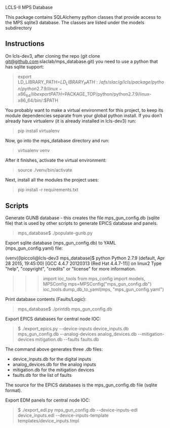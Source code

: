 LCLS-II MPS Database 

This package contains SQLAlchemy python classes that provide access to the
MPS sqlite3 database. The classes are listed under the models subdirectory

Instructions
------------

On lcls-dev3, after cloning the repo (git clone git@github.com:slaclab/mps_database.git)
you need to use a python that has sqlite support:

> export LD_LIBRARY_PATH=$LD_LIBRARY_PATH:/afs/slac/g/lcls/package/python/python2.7.9/linux-x86_64/lib
> export PATH=$PACKAGE_TOP/python/python2.7.9/linux-x86_64/bin/:$PATH

You probably want to make a virtual environment for this project, to keep its module
dependencies separate from your global python install.  If you don’t already have
virtualenv (it is already installed in lcls-dev3) run:
> pip install virtualenv

Now, go into the mps_database directory and run:
> virtualenv venv

After it finishes, activate the virtual environment:
> source ./venv/bin/activate

Next, install all the modules the project uses:
> pip install -r requirements.txt

Scripts
-------

Generate GUNB database - this creates the file mps_gun_config.db (sqlite file) that is used by other scripts to generate EPICS database and panels.

> mps_database$ ./populate-gunb.py

Export sqlite database (mps_gun_config.db) to YAML (mps_gun_config.yaml) file:

(venv)[lpiccoli@lcls-dev3 mps_database]$ python
Python 2.7.9 (default, Apr 28 2015, 19:45:00)
[GCC 4.4.7 20120313 (Red Hat 4.4.7-11)] on linux2
Type "help", "copyright", "credits" or "license" for more information.
>>> import ioc_tools
>>> from mps_config import models, MPSConfig
>>> mps=MPSConfig("mps_gun_config.db")
>>> ioc_tools.dump_db_to_yaml(mps, "mps_gun_config.yaml")

Print database contents (Faults/Logic):

> mps_database$ ./printdb mps_gun_config.db

Export EPICS databases for central node IOC:

> $ ./export_epics.py --device-inputs device_inputs.db mps_gun_config.db --analog-devices analog_devices.db --mitigation-devices mitigation.db --faults faults.db

The command above generates three .db files:
- device_inputs.db for the digital inputs
- analog_devices.db for the analog inputs
- mitigation.db for the mitigation devices
- faults.db for the list of faults

The source for the EPICS databases is the mps_gun_config.db file (sqlite format).

Export EDM panels for central node IOC:

> $ ./export_edl.py mps_gun_config.db --device-inputs-edl device_inputs.edl --device-inputs-template templates/device_inputs.tmpl

